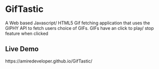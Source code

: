 <h1>GifTastic</h1>
<p>A Web based Javascript/ HTML5 Gif fetching application that uses the GIPHY API to fetch users choice of GIFs. GIFs have an click to play/ stop feature when clicked </p>

<h2>Live Demo</h2>
<p>https://amiredeveloper.github.io/GifTastic/</p>
